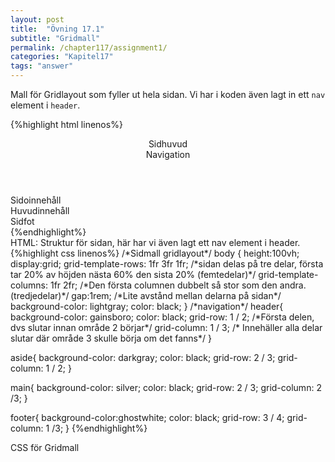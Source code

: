 ```yaml
---
layout: post
title:  "Övning 17.1"
subtitle: "Gridmall"
permalink: /chapter117/assignment1/
categories: "Kapitel17"
tags: "answer"
---
```

Mall för Gridlayout som fyller ut hela sidan. Vi har i koden även lagt in ett `nav` element i `header`.

{%highlight html linenos%}
<!DOCTYPE html>
<html lang="sv">
  <head>
    <meta charset="utf-8">
    <meta name="description" content="Mall">
    <meta name="author" content="fnamn enamn">
    <link rel="stylesheet" href="style.css">
    <title>Template Grid</title>
  </head>
  <body>
    <header>
      Sidhuvud
      <nav>Navigation</nav>
    </header>
    <aside>Sidoinnehåll</aside>
    <main>Huvudinnehåll</main>
    <footer>Sidfot</footer>
  </body>
</html>
{%endhighlight%}
<figcaption>HTML: Struktur för sidan, här har vi även lagt ett nav element i header.</figcaption>
{%highlight css linenos%}
/*Sidmall gridlayout*/
body {
  height:100vh;
  display:grid;
  grid-template-rows: 1fr 3fr 1fr; /*sidan delas på tre delar, första tar 20% av höjden nästa 60% den sista 20% (femtedelar)*/
  grid-template-columns: 1fr 2fr; /*Den första columnen dubbelt så stor som den andra. (tredjedelar)*/
  gap:1rem; /*Lite avstånd mellan delarna på sidan*/
  background-color: lightgray;
  color: black;
}
/*navigation*/
header{
  background-color: gainsboro;
  color: black;
  grid-row: 1 / 2; /*Första delen, dvs slutar innan område 2 börjar*/
  grid-column: 1 / 3; /* Innehäller alla delar slutar där område 3 skulle börja om det fanns*/
}

 aside{
   background-color: darkgray;
   color: black;
   grid-row: 2 / 3;
   grid-column: 1 / 2;
 }

 main{
   background-color: silver;
   color: black;
   grid-row: 2 / 3;
   grid-column: 2 /3;
 }

 footer{
   background-color:ghostwhite;
   color: black;
   grid-row: 3 / 4;
   grid-column: 1 /3;
 }
{%endhighlight%}
<figcaption>CSS för Gridmall</figcaption>
